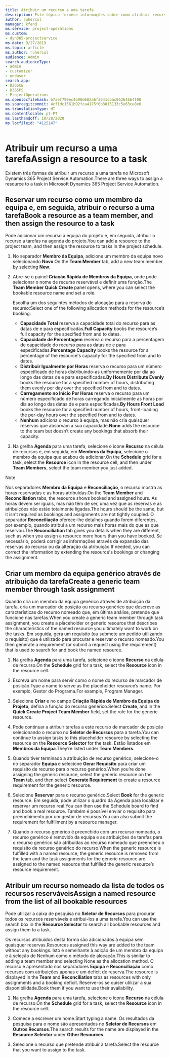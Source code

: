 ```yaml
---
title: Atribuir um recurso a uma tarefa
description: Este tópico fornece informações sobre como atribuir recursos a tarefas.
author: ruhercul
manager: kfend
ms.service: project-operations
ms.custom:
- dyn365-projectservice
ms.date: 9/27/2019
ms.topic: article
ms.author: ruhercul
audience: Admin
search.audienceType:
- admin
- customizer
- enduser
search.app:
- D365CE
- D365PS
- ProjectOperations
ms.openlocfilehash: b7aef799ec4b90d602a6f3641cbac06264664f00
ms.sourcegitcommit: 4cf1dc1561b92fca4175f0b3813133c5e63ce8e6
ms.translationtype: HT
ms.contentlocale: pt-PT
ms.lasthandoff: 10/28/2020
ms.locfileid: "4125147"
---
```

# <a name="assign-a-resource-to-a-task"></a><span data-ttu-id="efc26-103">Atribuir um recurso a uma tarefa</span><span class="sxs-lookup"><span data-stu-id="efc26-103">Assign a resource to a task</span></span>

<span data-ttu-id="efc26-104">Existem três formas de atribuir um recurso a uma tarefa no Microsoft Dynamics 365 Project Service Automation.</span><span class="sxs-lookup"><span data-stu-id="efc26-104">There are three ways to assign a resource to a task in Microsoft Dynamics 365 Project Service Automation.</span></span>

## <a name="book-a-resource-as-a-team-member-and-then-assign-the-resource-to-a-task"></a><span data-ttu-id="efc26-105">Reservar um recurso como um membro da equipa e, em seguida, atribuir o recurso a uma tarefa</span><span class="sxs-lookup"><span data-stu-id="efc26-105">Book a resource as a team member, and then assign the resource to a task</span></span>

<span data-ttu-id="efc26-106">Pode adicionar um recurso à equipa do projeto e, em seguida, atribuir o recurso a tarefas na agenda do projeto.</span><span class="sxs-lookup"><span data-stu-id="efc26-106">You can add a resource to the project team, and then assign the resource to tasks in the project schedule.</span></span>

1. <span data-ttu-id="efc26-107">No separador **Membro da Equipa**, adicione um membro da equipa novo selecionando **Novo**.</span><span class="sxs-lookup"><span data-stu-id="efc26-107">On the **Team Member** tab, add a new team member by selecting **New**.</span></span> 

2. <span data-ttu-id="efc26-108">Abre-se o painel **Criação Rápida de Membros da Equipa**, onde pode selecionar o nome de recurso reservável e definir uma função.</span><span class="sxs-lookup"><span data-stu-id="efc26-108">The **Team Member Quick Create** panel opens, where you can select the bookable resource name and set a role.</span></span> 

    <span data-ttu-id="efc26-109">Escolha um dos seguintes métodos de alocação para a reserva do recurso:</span><span class="sxs-lookup"><span data-stu-id="efc26-109">Select one of the following allocation methods for the resource’s booking:</span></span>

    - <span data-ttu-id="efc26-110">**Capacidade Total** reserva a capacidade total do recurso para as datas de e para especificadas.</span><span class="sxs-lookup"><span data-stu-id="efc26-110">**Full Capacity** books the resource’s full capacity for the specified from and to dates.</span></span>
    - <span data-ttu-id="efc26-111">**Capacidade de Percentagem** reserva o recurso para a percentagem de capacidade do recurso para as datas de e para especificadas.</span><span class="sxs-lookup"><span data-stu-id="efc26-111">**Percentage Capacity** books the resource for a percentage of the resource's capacity for the specified from and to dates.</span></span>
    - <span data-ttu-id="efc26-112">**Distribuir Igualmente por Horas** reserva o recurso para um número especificado de horas distribuindo-as uniformemente por dia ao longo das datas de e para especificadas.</span><span class="sxs-lookup"><span data-stu-id="efc26-112">**By Hours Distribute Evenly** books the resource for a specified number of hours, distributing them evenly per day over the specified from and to dates.</span></span>
    - <span data-ttu-id="efc26-113">**Carregamento no Início Por Horas** reserva o recurso para um número especificado de horas carregando inicialmente as horas por dia ao longo das datas de e para especificadas.</span><span class="sxs-lookup"><span data-stu-id="efc26-113">**By Hours Front Load** books the resource for a specified number of hours, front-loading the per-day hours over the specified from and to dates.</span></span>
    - <span data-ttu-id="efc26-114">**Nenhum** adiciona o recurso à equipa, mas não cria quaisquer reservas que absorvam a sua capacidade.</span><span class="sxs-lookup"><span data-stu-id="efc26-114">**None** adds the resource to the team but doesn’t create any bookings that absorb their capacity.</span></span>

3. <span data-ttu-id="efc26-115">Na grelha **Agenda** para uma tarefa, selecione o ícone **Recurso** na célula de recursos e, em seguida, em **Membros da Equipa**, selecione o membro da equipa que acabou de adicionar.</span><span class="sxs-lookup"><span data-stu-id="efc26-115">On the **Schedule** grid for a task, select the **Resource** icon in the resource cell, and then under **Team Members**, select the team member you just added.</span></span> 

> [!NOTE]
> <span data-ttu-id="efc26-116">Nos separadores **Membro da Equipa** e **Reconciliação**, o recurso mostra as horas reservadas e as horas atribuídas.</span><span class="sxs-lookup"><span data-stu-id="efc26-116">On the **Team Member** and **Reconciliation** tabs, the resource shows booked and assigned hours.</span></span> <span data-ttu-id="efc26-117">As horas devem ser iguais, mas não têm de ser, uma vez que as reservas e as atribuições não estão totalmente ligadas.</span><span class="sxs-lookup"><span data-stu-id="efc26-117">The hours should be the same, but it isn't required as bookings and assignments are not tightly coupled.</span></span> <span data-ttu-id="efc26-118">O separador **Reconciliação** oferece-lhe detalhes quando forem diferentes, por exemplo, quando atribui a um recurso mais horas mais do que as que reservou.</span><span class="sxs-lookup"><span data-stu-id="efc26-118">The **Reconciliation** tab gives you details when they are different, such as when you assign a resource more hours than you have booked.</span></span> <span data-ttu-id="efc26-119">Se necessário, poderá corrigir as informações através da expansão das reservas do recurso ou da alteração da atribuição.</span><span class="sxs-lookup"><span data-stu-id="efc26-119">If needed, you can correct the information by extending the resource's bookings or changing the assignment.</span></span>

## <a name="create-a-generic-team-member-through-task-assignment"></a><span data-ttu-id="efc26-120">Criar um membro da equipa genérico através de atribuição da tarefa</span><span class="sxs-lookup"><span data-stu-id="efc26-120">Create a generic team member through task assignment</span></span>

<span data-ttu-id="efc26-121">Quando cria um membro da equipa genérico através de atribuição da tarefa, cria um marcador de posição ou recurso genérico que descreve as características do recurso nomeado que, em última análise, pretende que funcione nas tarefas.</span><span class="sxs-lookup"><span data-stu-id="efc26-121">When you create a generic team member through task assignment, you create a placeholder or generic resource that describes the characteristics of the named resource you ultimately want to work on the tasks.</span></span> <span data-ttu-id="efc26-122">Em seguida, gera um requisito (ou submete um pedido utilizando o requisito) que é utilizado para procurar e reservar o recurso nomeado.</span><span class="sxs-lookup"><span data-stu-id="efc26-122">You then generate a requirement (or submit a request using the requirement) that is used to search for and book the named resource.</span></span>

1. <span data-ttu-id="efc26-123">Na grelha **Agenda** para uma tarefa, selecione o ícone **Recurso** na célula de recurso.</span><span class="sxs-lookup"><span data-stu-id="efc26-123">On the **Schedule** grid for a task, select the **Resource** icon in the resource cell.</span></span>

2. <span data-ttu-id="efc26-124">Escreva um nome para servir como o nome do recurso de marcador de posição.</span><span class="sxs-lookup"><span data-stu-id="efc26-124">Type a name to serve as the placeholder resource’s name.</span></span> <span data-ttu-id="efc26-125">Por exemplo, Gestor do Programa.</span><span class="sxs-lookup"><span data-stu-id="efc26-125">For example, Program Manager.</span></span>

3. <span data-ttu-id="efc26-126">Selecione **Criar** e no campo **Criação Rápida de Membro da Equipa do Projeto**, defina a função do recurso genérico.</span><span class="sxs-lookup"><span data-stu-id="efc26-126">Select **Create**, and in the **Quick Create Project Team Member** field, set the role for the generic resource.</span></span>

4. <span data-ttu-id="efc26-127">Pode continuar a atribuir tarefas a este recurso de marcador de posição selecionando o recurso no **Seletor de Recursos** para a tarefa.</span><span class="sxs-lookup"><span data-stu-id="efc26-127">You can continue to assign tasks to this placeholder resource by selecting the resource on the **Resource Selector** for the task.</span></span> <span data-ttu-id="efc26-128">Estão listados em **Membros da Equipa**.</span><span class="sxs-lookup"><span data-stu-id="efc26-128">They’re listed under **Team Members**.</span></span>

5. <span data-ttu-id="efc26-129">Quando tiver terminado a atribuição de recurso genérico, selecione-o no separador **Equipa** e selecione **Gerar Requisito** para criar um requisito de recurso para o recurso genérico.</span><span class="sxs-lookup"><span data-stu-id="efc26-129">When you’re done assigning the generic resource, select the generic resource on the **Team** tab, and then select **Generate Requirement** to create a resource requirement for the generic resource.</span></span>

6. <span data-ttu-id="efc26-130">Selecione **Reservar** para o recurso genérico.</span><span class="sxs-lookup"><span data-stu-id="efc26-130">Select **Book** for the generic resource.</span></span> <span data-ttu-id="efc26-131">Em seguida, pode utilizar o quadro da Agenda para localizar e reservar um recurso real.</span><span class="sxs-lookup"><span data-stu-id="efc26-131">You can then use the Schedule board to find and book a real resource.</span></span> <span data-ttu-id="efc26-132">Também é possível enviar o requisito para preenchimento por um gestor de recursos.</span><span class="sxs-lookup"><span data-stu-id="efc26-132">You can also submit the requirement for fulfillment by a resource manager.</span></span>

7. <span data-ttu-id="efc26-133">Quando o recurso genérico é preenchido com um recurso nomeado, o recurso genérico é removido da equipa e as atribuições de tarefas para o recurso genérico são atribuídas ao recurso nomeado que preencheu o requisito de recurso genérico do recurso.</span><span class="sxs-lookup"><span data-stu-id="efc26-133">When the generic resource is fulfilled with a named resource, the generic resource is removed from the team and the task assignments for the generic resource are assigned to the named resource that fulfilled the generic resource’s resource requirement.</span></span>

## <a name="assign-a-named-resource-from-the-list-of-all-bookable-resources"></a><span data-ttu-id="efc26-134">Atribuir um recurso nomeado da lista de todos os recursos reserváveis</span><span class="sxs-lookup"><span data-stu-id="efc26-134">Assign a named resource from the list of all bookable resources</span></span>

<span data-ttu-id="efc26-135">Pode utilizar a caixa de pesquisa no **Seletor de Recursos** para procurar todos os recursos reserváveis e atribui-los a uma tarefa.</span><span class="sxs-lookup"><span data-stu-id="efc26-135">You can use the search box in the **Resource Selector** to search all bookable resources and assign them to a task.</span></span>

<span data-ttu-id="efc26-136">Os recursos atribuídos desta forma são adicionados à equipa sem quaisquer reservas.</span><span class="sxs-lookup"><span data-stu-id="efc26-136">Resources assigned this way are added to the team without any bookings.</span></span> <span data-ttu-id="efc26-137">Isto é semelhante à adição de um membro da equipa e à seleção de Nenhum como o método de alocação.</span><span class="sxs-lookup"><span data-stu-id="efc26-137">This is similar to adding a team member and selecting None as the allocation method.</span></span> <span data-ttu-id="efc26-138">O recurso é apresentado nos separadores **Equipa** e **Reconciliação** como recursos com atribuições apenas e um deficit de reserva.</span><span class="sxs-lookup"><span data-stu-id="efc26-138">The resource is displayed in the **Team** and **Reconciliation** tabs as resources with only assignments and a booking deficit.</span></span> <span data-ttu-id="efc26-139">Reserve-os se quiser utilizar a sua disponibilidade.</span><span class="sxs-lookup"><span data-stu-id="efc26-139">Book them if you want to use their availability.</span></span>

1. <span data-ttu-id="efc26-140">Na grelha **Agenda** para uma tarefa, selecione o ícone **Recurso** na célula de recurso.</span><span class="sxs-lookup"><span data-stu-id="efc26-140">On the **Schedule** grid for a task, select the **Resource** icon in the resource cell.</span></span>

2. <span data-ttu-id="efc26-141">Comece a escrever um nome.</span><span class="sxs-lookup"><span data-stu-id="efc26-141">Start typing a name.</span></span> <span data-ttu-id="efc26-142">Os resultados da pesquisa para o nome são apresentados no **Seletor de Recursos** em **Outros Recursos**.</span><span class="sxs-lookup"><span data-stu-id="efc26-142">The search results for the name are displayed in the **Resource Selector** under **Other Resources**.</span></span>

3. <span data-ttu-id="efc26-143">Selecione o recurso que pretende atribuir à tarefa.</span><span class="sxs-lookup"><span data-stu-id="efc26-143">Select the resource that you want to assign to the task.</span></span>

